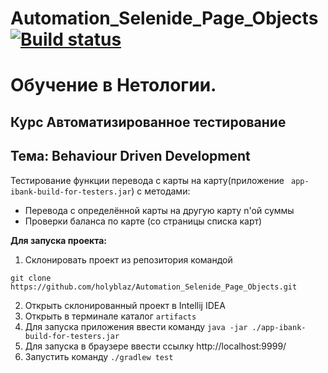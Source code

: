 # Automation_Selenide_Page_Objects [![Build status](https://ci.appveyor.com/api/projects/status/ixtpiw17xt969ukq/branch/main?svg=true)](https://ci.appveyor.com/project/holyblaz/automation-selenide-page-objects/branch/main)

# Обучение в Нетологии.

## Курс Автоматизированное тестирование

## Тема: Behaviour Driven Development

Тестирование функции перевода с карты на карту(приложение ``` app-ibank-build-for-testers.jar```) с методами:

- Перевода с определённой карты на другую карту n'ой суммы
- Проверки баланса по карте (со страницы списка карт)

**Для запуска проекта:**
1. Склонировать проект из репозитория командой 

```
git clone https://github.com/holyblaz/Automation_Selenide_Page_Objects.git
``` 
2. Открыть склонированный проект в Intellij IDEA
3. Открыть в терминале каталог ```artifacts```
4. Для запуска приложения ввести команду ```java -jar ./app-ibank-build-for-testers.jar```
5. Для запуска в браузере ввести ссылку http://localhost:9999/
6. Запустить команду ```./gradlew test```
